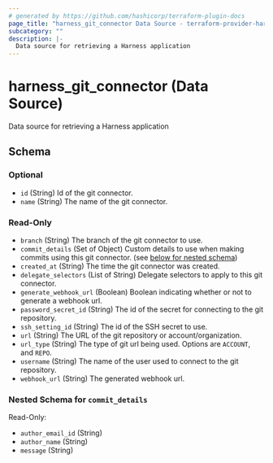 ```yaml
---
# generated by https://github.com/hashicorp/terraform-plugin-docs
page_title: "harness_git_connector Data Source - terraform-provider-harness"
subcategory: ""
description: |-
  Data source for retrieving a Harness application
---
```


# harness_git_connector (Data Source)

Data source for retrieving a Harness application



<!-- schema generated by tfplugindocs -->
## Schema

### Optional

- `id` (String) Id of the git connector.
- `name` (String) The name of the git connector.

### Read-Only

- `branch` (String) The branch of the git connector to use.
- `commit_details` (Set of Object) Custom details to use when making commits using this git connector. (see [below for nested schema](#nestedatt--commit_details))
- `created_at` (String) The time the git connector was created.
- `delegate_selectors` (List of String) Delegate selectors to apply to this git connector.
- `generate_webhook_url` (Boolean) Boolean indicating whether or not to generate a webhook url.
- `password_secret_id` (String) The id of the secret for connecting to the git repository.
- `ssh_setting_id` (String) The id of the SSH secret to use.
- `url` (String) The URL of the git repository or account/organization.
- `url_type` (String) The type of git url being used. Options are `ACCOUNT`, and `REPO`.
- `username` (String) The name of the user used to connect to the git repository.
- `webhook_url` (String) The generated webhook url.

<a id="nestedatt--commit_details"></a>
### Nested Schema for `commit_details`

Read-Only:

- `author_email_id` (String)
- `author_name` (String)
- `message` (String)
